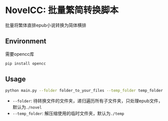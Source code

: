 # NovelCC: 批量繁简转换脚本

批量将繁体直排epub小说转换为简体横排

## Environment

需要opencc库

```bash
pip install opencc
```

## Usage

```bash
python main.py --folder folder_to_your_files --temp_folder temp_folder
```

- `--folder`: 待转换文件的文件夹，递归遍历所有子文件夹，只处理epub文件，默认为`./novel`
- `--temp_folder`: 解压缩使用的临时文件夹，默认为`./temp`
